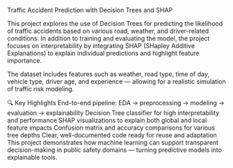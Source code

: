 Traffic Accident Prediction with Decision Trees and SHAP

This project explores the use of Decision Trees for predicting the likelihood of traffic accidents based on various road, weather, and driver-related conditions. In addition to training and evaluating the model, the project focuses on interpretability by integrating SHAP (SHapley Additive Explanations) to explain individual predictions and highlight feature importance.

The dataset includes features such as weather, road type, time of day, vehicle type, driver age, and experience — allowing for a realistic simulation of traffic risk modeling.

🔍 Key Highlights
End-to-end pipeline: EDA → preprocessing → modeling → evaluation → explainability
Decision Tree classifier for high interpretability and performance
SHAP visualizations to explain both global and local feature impacts
Confusion matrix and accuracy comparisons for various tree depths
Clear, well-documented code ready for reuse and adaptation
This project demonstrates how machine learning can support transparent decision-making in public safety domains — turning predictive models into explainable tools.
